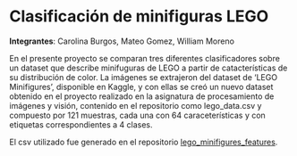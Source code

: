 # Clasificación de minifiguras LEGO

**Integrantes**: Carolina Burgos, Mateo Gomez, William Moreno

En el presente proyecto se comparan tres diferentes clasificadores sobre un dataset que describe minifuguras de LEGO a partir de catacterísticas de su distribución de color. La imágenes se extrajeron del dataset de ‘LEGO Minifigures’, disponible en Kaggle, y con ellas se creó un nuevo dataset obtenido en el proyecto realizado en la asignatura de procesamiento de imágenes y visión, contenido en el repositorio como lego_data.csv y compuesto por 121 muestras, cada una con 64 caraceterísticas y con etiquetas correspondientes a 4 clases.

El csv utilizado fue generado en el repositorio [lego_minifigures_features](https://github.com/cmba-alt/lego_minifigures_features).

